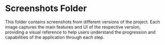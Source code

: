 # Screenshots Folder

This folder contains screenshots from different versions of the project. Each image captures the main features and UI of the respective version, providing a visual reference to help users understand the progression and capabilities of the application through each step.
